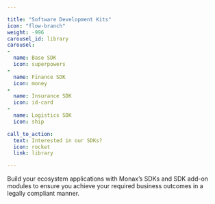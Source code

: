 ```yaml
---

title: "Software Development Kits"
icon: "flow-branch"
weight: -996
carousel_id: library
carousel:
-
  name: Base SDK
  icon: superpowers
-
  name: Finance SDK
  icon: money
-
  name: Insurance SDK
  icon: id-card
-
  name: Logistics SDK
  icon: ship

call_to_action:
  text: Interested in our SDKs?
  icon: rocket
  link: library

---
```


Build your ecosystem applications with Monax’s SDKs and SDK add-on modules to ensure you achieve your required business outcomes in a legally compliant manner.
